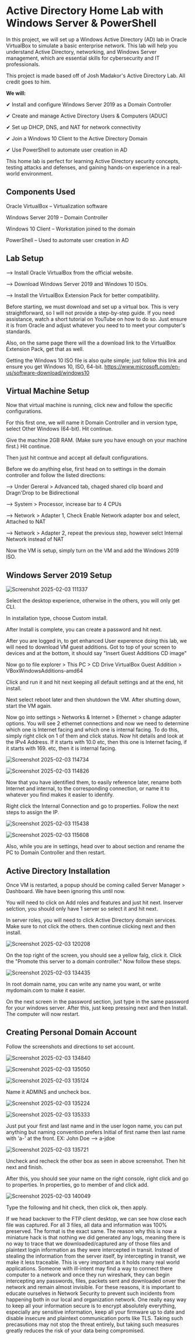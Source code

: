 # Active Directory Home Lab with Windows Server & PowerShell

In this project, we will set up a Windows Active Directory (AD) lab in Oracle VirtualBox to simulate a basic enterprise network. This lab will help you understand Active Directory, networking, and Windows Server management, which are essential skills for cybersecurity and IT professionals. 

This project is made based off of Josh Madakor's Active Directory Lab. All credit goes to him.

**We will:**

✔ Install and configure Windows Server 2019 as a Domain Controller

✔ Create and manage Active Directory Users & Computers (ADUC)

✔ Set up DHCP, DNS, and NAT for network connectivity

✔ Join a Windows 10 Client to the Active Directory Domain

✔ Use PowerShell to automate user creation in AD

This home lab is perfect for learning Active Directory security concepts, testing attacks and defenses, and gaining hands-on experience in a real-world environment.

**Components Used**
------------------------------------------
Oracle VirtualBox – Virtualization software

Windows Server 2019 – Domain Controller

Windows 10 Client – Workstation joined to the domain

PowerShell – Used to automate user creation in AD

Lab Setup
-----------------------------
--> Install Oracle VirtualBox from the official website.

--> Download Windows Server 2019 and Windows 10 ISOs.

--> Install the VirtualBox Extension Pack for better compatibility.

Before starting, we must download and set up a virtual box. This is very straightforward, so I will not provide a step-by-step guide. If you need assistance, watch a short tutorial on YouTube on how to do so. Just ensure it is from Oracle and adjust whatever you need to to meet your computer's standards.

Also, on the same page there will the a download link to the VirtualBox Extension Pack, get that as well.

Getting the Windows 10 ISO file is also quite simple; just follow this link and ensure you get Windows 10, ISO, 64-bit. https://www.microsoft.com/en-us/software-download/windows10

Virtual Machine Setup
--------------------------------------
Now that virtual machine is running, click new and follow the specific configurations.

For this first one, we will name it Domain Controller and in version type, select Other Windows (64-bit). Hit continue.

Give the machine 2GB RAM. (Make sure you have enough on your machine first.) Hit continue.

Then just hit contnue and accept all default configurations.

Before we do anything else, first head on to settings in the domain controller and follow the listed directions:

--> Under Gereral > Advanced tab, chaged shared clip board and Dragn'Drop to be Bidirectional

--> System > Processor, increase bar to 4 CPUs

--> Network > Adapter 1, Check Enable Network adapter box and select, Attached to NAT

--> Network > Adapter 2, repeat the previous step, however selct Internal Network instead of NAT

Now the VM is setup, simply turn on the VM and add the Windows 2019 ISO.

Windows Server 2019 Setup
---------------------------------
![Screenshot 2025-02-03 111337](https://github.com/user-attachments/assets/2116a6a2-bd19-43b6-8a1a-91f4bc67e71e)

Select the desktop experience, otherwise in the others, you will only get CLI.

In installation type, choose Custom install.

After Install is complete, you can create a password and hit next.

After you are logged in, to get enhanced User experence doing this lab, we will need to download VM guest additions. Got to top of your screen to devices and at the bottom, it should say "Insert Guest Additions CD image"

Now go to file explorer > This PC > CD Drive VirtualBox Guest Addition > VBoxWindowsAdditions-amd64

Click and run it and hit next keeping all default settings and at the end, hit install.

Next select reboot later and then shutdown the VM. After shutting down, start the VM again.

Now go into settings > Networks & Internet > Ethernet > change adapter options. You will see 2 ethernet connections and now we need to determine which one is Internet facing and which one is internal facing.
To do this, simply right click on 1 of them and click status. Now hit details and look at the IPv4 Address. If it starts with 10.0 etc, then this one is Internet facing, if it starts with 169. etc, then it is internal facing.

![Screenshot 2025-02-03 114734](https://github.com/user-attachments/assets/18e2f356-333d-4833-96c8-b48fad1a744b)

![Screenshot 2025-02-03 114826](https://github.com/user-attachments/assets/a07644fa-18fe-42ec-99f9-97f25e90dc2b)

Now that you have identified them, to easily reference later, rename both Internet and internal, to the corresponding connection, or name it to whatever you find makes it easier to identify.

Right click the Internal Connection and go to properties. Follow the next steps to assign the IP.

![Screenshot 2025-02-03 115438](https://github.com/user-attachments/assets/a1ae52d5-616c-4f92-840f-3191d7faa97a)

![Screenshot 2025-02-03 115608](https://github.com/user-attachments/assets/0f37e536-8484-44bf-bd33-d40dc231771f)

Also, while you are in settings, head over to about section and rename the PC to Domain Controller and then restart.

Active Directory Installation
-------------------------------------------
Once VM is restarted, a popup should be coming called Server Manager > Dashboard. We have been ignoring this until now.

You will need to click on Add roles and features and just hit next. Inserver selction, you should only have 1 server so select it and hit next.

In server roles, you will need to click Active Directory domain services. Make sure to not click the others. then continue clicking next and then install.

![Screenshot 2025-02-03 120208](https://github.com/user-attachments/assets/a43353df-2fd8-477e-88f7-276391870020)

On the top right of the screen, you should see a yellow falg, click it. Click the "Promote this server to a domain controller." Now follow these steps.

![Screenshot 2025-02-03 134435](https://github.com/user-attachments/assets/c6c1f1a0-fc31-410a-861d-e5ba97fac44f)

In root domain name, you can write any name you want, or write mydomain.com to make it easier.

On the next screen in the password section, just type in the same password for your windows server. After this, just keep pressing next and then Install. The computer will now restart.

Creating Personal Domain Account
------------------------------------
Follow the screenshots and directions to set account.

![Screenshot 2025-02-03 134840](https://github.com/user-attachments/assets/ef5ac6e0-5fb5-4ee6-9ab2-bec357b79c3e)

![Screenshot 2025-02-03 135050](https://github.com/user-attachments/assets/5017d735-ea68-4eec-8753-f42aeb0c3216)

![Screenshot 2025-02-03 135124](https://github.com/user-attachments/assets/5e3d1a49-707c-4df0-99b3-9fe732364edc)

Name it ADMINS and uncheck box.

![Screenshot 2025-02-03 135224](https://github.com/user-attachments/assets/9d51d02f-6b18-48ce-962e-e2cdce7d593c)

![Screenshot 2025-02-03 135333](https://github.com/user-attachments/assets/e0d9137f-9b49-4481-b682-5e775284ccad)

Just put your first and last name and in the user logon name, you can put anything but naming convention prefers Initial of first name then last name with 'a-' at the front. EX: John Doe --> a-jdoe

![Screenshot 2025-02-03 135721](https://github.com/user-attachments/assets/8e8b56ff-a33a-4fdd-b3f5-93ccdcea8b33)

Uncheck and recheck the other box as seen in above screenshot. Then hit next and finish.

After this, you should see your name on the right console, right click and go to properties. In properties, go to member of and click add.

![Screenshot 2025-02-03 140049](https://github.com/user-attachments/assets/d528a11b-6f5f-4afd-8748-7faf0269ab64)

Type the following and hit check, then click ok, then apply.





























If we head backover to the FTP client desktop, we can see how close each file was captured. For all 3 files, all data and information was 100% preserved. The format is the exact same. The reason why this is now a miniature hack is that nothing we did generated any logs, meaning there is no way to trace that we downloaded/captured any of those files and plaintext login information as they were intercepted in transit. Instead of stealing the information from the server itself, by intercepting in transit, we make it less traceable. This is very important as it holds many real world applications. Someone with ill-intent may find a way to connect there computer to a network and once they run wireshark, they can begin intercepting any passwords, files, packets sent and downloaded onver the network and remain almost invisible. For these reasons, it is important to educate ourselves in Network Security to prevent such incidents from happening both in our local and organization network. One really easy way to keep all your information secure is to encrypt absolutely everything, especially any sensitive information, keep all your firmware up to date and disable insecure and plaintext communication ports like TLS. Taking such precasutions may not stop the threat entirely, but taking such measures greatly reduces the risk of your data being compromised. 





























